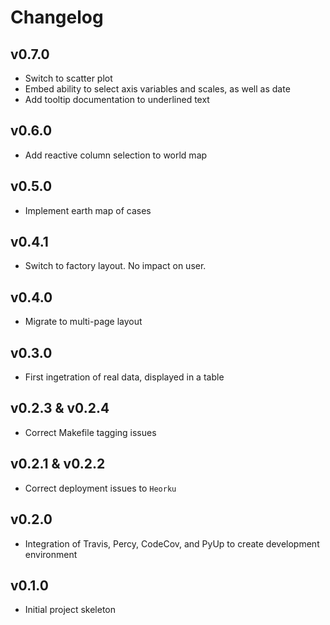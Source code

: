 Changelog
=========

v0.7.0
------

- Switch to scatter plot
- Embed ability to select axis variables and scales, as well as date
- Add tooltip documentation to underlined text

v0.6.0
------

- Add reactive column selection to world map


v0.5.0
------

- Implement earth map of cases

v0.4.1
------

- Switch to factory layout. No impact on user.

v0.4.0
------

- Migrate to multi-page layout

v0.3.0
------

- First ingetration of real data, displayed in a table

v0.2.3 & v0.2.4
---------------

- Correct Makefile tagging issues

v0.2.1 & v0.2.2
---------------

- Correct deployment issues to `Heorku`

v0.2.0
------

- Integration of Travis, Percy, CodeCov, and PyUp to create development environment

v0.1.0
------

- Initial project skeleton
